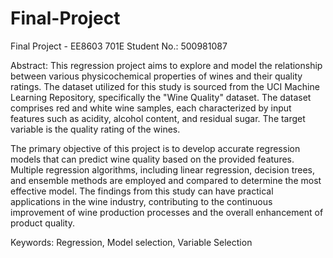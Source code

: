 # Final-Project
Final Project - EE8603 701E
Student No.: 500981087

Abstract:
This regression project aims to explore and model the relationship between various physicochemical properties of wines and their quality ratings. The dataset utilized for this study is sourced from the UCI Machine Learning Repository, specifically the "Wine Quality" dataset. The dataset comprises red and white wine samples, each characterized by input features such as acidity, alcohol content, and residual sugar. The target variable is the quality rating of the wines.

The primary objective of this project is to develop accurate regression models that can predict wine quality based on the provided features. Multiple regression algorithms, including linear regression, decision trees, and ensemble methods are employed and compared to determine the most effective model. The findings from this study can have practical applications in the wine industry, contributing to the continuous improvement of wine production processes and the overall enhancement of product quality.

Keywords: Regression, Model selection, Variable Selection
